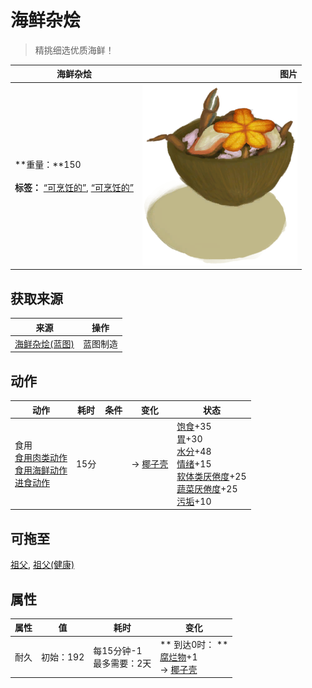 # 海鲜杂烩  
> 精挑细选优质海鲜！  
  
  海鲜杂烩  |   图片   
 ----  |  ----:   
 **重量：**150<br><br>**标签：**	[“可烹饪的”](tag_Cookable.md), [“可烹饪的”](tag_MealCoconutShell.md)  |  ![](Sprite/SeafoodCup.png)   
  
## 获取来源  
来源  |  操作  
----  |  ----  
[海鲜杂烩(蓝图)](Bp_SeafoodCup.md)  |  蓝图制造  
## 动作  
动作  |  耗时  |  条件  |  变化  |  状态  
----  |  ----  |  ----  |  ----  |  ----  
食用<br>[食用肉类动作](CarnivorousAction.md)<br>[食用海鲜动作](ShellfishAction.md)<br>[进食动作](EatingAction.md)  |  15分  |    |  → [椰子壳](CoconutShell.md)  |  [饱食](Satiation.md)+35<br>[胃](Stomach.md)+30<br>[水分](Hydration.md)+48<br>[情绪](Morale.md)+15<br>[软体类<nobr>厌倦度</nobr>](SaturationMollusks.md)+25<br>[蔬菜<nobr>厌倦度</nobr>](SaturationVegetables.md)+25<br>[污垢](Filth.md)+10  
## 可拖至  
[祖父](Grandfather.md), [祖父(健康)](GrandfatherHealthy.md)  
## 属性   
属性  |  值  |  耗时  |  变化  
----  |  ----  |  ----  |  ----  
耐久  |  初始：192  |  每15分钟-1<br>最多需要：2天  |  ** 到达0时： **<br>[腐烂物](RottenRemains.md)+1 <br>→ [椰子壳](CoconutShell.md)  
